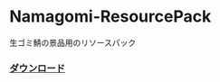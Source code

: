 # Namagomi-ResourcePack
生ゴミ鯖の景品用のリソースパック  

### [ダウンロード](https://github.com/NamagomiNetwork/Namagomi-ResourcePack/archive/refs/heads/main.zip)
